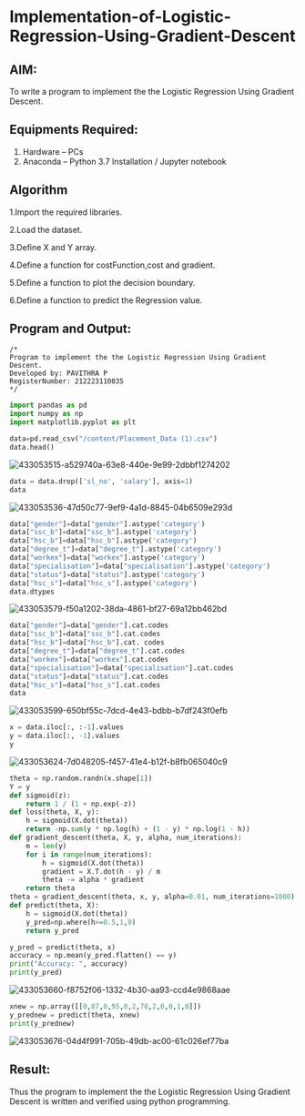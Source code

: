 # Implementation-of-Logistic-Regression-Using-Gradient-Descent

## AIM:
To write a program to implement the the Logistic Regression Using Gradient Descent.

## Equipments Required:
1. Hardware – PCs
2. Anaconda – Python 3.7 Installation / Jupyter notebook

## Algorithm
1.Import the required libraries.

2.Load the dataset.

3.Define X and Y array.

4.Define a function for costFunction,cost and gradient.

5.Define a function to plot the decision boundary.

6.Define a function to predict the Regression value.

## Program and Output:
```
/*
Program to implement the the Logistic Regression Using Gradient Descent.
Developed by: PAVITHRA P
RegisterNumber: 212223110035
*/
```
```python
import pandas as pd 
import numpy as np 
import matplotlib.pyplot as plt

data=pd.read_csv("/content/Placement_Data (1).csv")
data.head()
```
![433053515-a529740a-63e8-440e-9e99-2dbbf1274202](https://github.com/user-attachments/assets/2a70578e-a2bb-41b7-987e-d934c0c823e8)
```python
data = data.drop(['sl_no', 'salary'], axis=1)
data
```
![433053536-47d50c77-9ef9-4a1d-8845-04b6509e293d](https://github.com/user-attachments/assets/af347f31-6e2b-4edf-a60f-357a39b858fc)

```python
data["gender"]=data["gender"].astype('category') 
data["ssc_b"]=data["ssc_b"].astype('category') 
data["hsc_b"]=data["hsc_b"].astype('category') 
data["degree_t"]=data["degree_t"].astype('category') 
data["workex"]=data["workex"].astype('category') 
data["specialisation"]=data["specialisation"].astype('category') 
data["status"]=data["status"].astype('category') 
data["hsc_s"]=data["hsc_s"].astype('category') 
data.dtypes
```
![433053579-f50a1202-38da-4861-bf27-69a12bb462bd](https://github.com/user-attachments/assets/7ce2a409-8b62-4c72-b9d0-2b1b62fd80d1)
```python
data["gender"]=data["gender"].cat.codes 
data["ssc_b"]=data["ssc_b"].cat.codes 
data["hsc_b"]=data["hsc_b"].cat. codes
data["degree_t"]=data["degree_t"].cat.codes 
data["workex"]=data["workex"].cat.codes 
data["specialisation"]=data["specialisation"].cat.codes 
data["status"]=data["status"].cat.codes 
data["hsc_s"]=data["hsc_s"].cat.codes 
data
```
![433053599-650bf55c-7dcd-4e43-bdbb-b7df243f0efb](https://github.com/user-attachments/assets/7cb25b08-041e-4917-bd60-212610c97e4e)
```python
x = data.iloc[:, :-1].values 
y = data.iloc[:, -1].values 
y
```
![433053624-7d048205-f457-41e4-b12f-b8fb065040c9](https://github.com/user-attachments/assets/0e3fb59c-bab4-4ef2-9f31-37f50805dee7)
```python
theta = np.random.randn(x.shape[1]) 
Y = y
def sigmoid(z): 
    return 1 / (1 + np.exp(-z))
def loss(theta, X, y): 
    h = sigmoid(X.dot(theta))
    return -np.sum(y * np.log(h) + (1 - y) * np.log(1 - h))
def gradient_descent(theta, X, y, alpha, num_iterations): 
    m = len(y)
    for i in range(num_iterations): 
        h = sigmoid(X.dot(theta)) 
        gradient = X.T.dot(h - y) / m 
        theta -= alpha * gradient 
    return theta
theta = gradient_descent(theta, x, y, alpha=0.01, num_iterations=1000)
def predict(theta, X): 
    h = sigmoid(X.dot(theta)) 
    y_pred=np.where(h>=0.5,1,0) 
    return y_pred

y_pred = predict(theta, x) 
accuracy = np.mean(y_pred.flatten() == y)
print("Accuracy: ", accuracy) 
print(y_pred)
```
![433053660-f8752f06-1332-4b30-aa93-ccd4e9868aae](https://github.com/user-attachments/assets/bf4560eb-fba5-4cad-ab24-203156005520)
```python
xnew = np.array([[0,87,0,95,0,2,78,2,0,0,1,0]]) 
y_prednew = predict(theta, xnew) 
print(y_prednew)
```
![433053676-04d4f991-705b-49db-ac00-61c026ef77ba](https://github.com/user-attachments/assets/dd89e227-3983-4599-bbe0-4d565e7d0c21)


## Result:
Thus the program to implement the the Logistic Regression Using Gradient Descent is written and verified using python programming.

